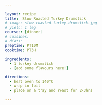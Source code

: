 ```yaml
---

layout: recipe
title:  Slow Roasted Turkey Drumstick
# image: slow-roasted-turkey-drumstick.jpg
# yield: 1 leg
courses: [dinner]
# cuisines:
# diets:
preptime: PT10M
cooktime: PT3H

ingredients:
  - 1 turkey drumstick
  - [add some flavours here!]

directions:
  - heat oven to 140°C
  - wrap in foil
  - place on a tray and roast for 2-3hrs

---
```

